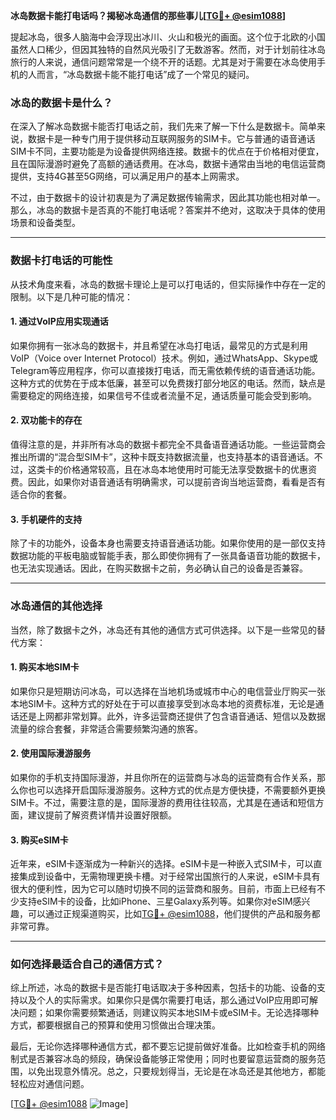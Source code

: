 **冰岛数据卡能打电话吗？揭秘冰岛通信的那些事儿[[TG💪+ @esim1088](https://t.me/s/esim1088)]**

提起冰岛，很多人脑海中会浮现出冰川、火山和极光的画面。这个位于北欧的小国虽然人口稀少，但因其独特的自然风光吸引了无数游客。然而，对于计划前往冰岛旅行的人来说，通信问题常常是一个绕不开的话题。尤其是对于需要在冰岛使用手机的人而言，“冰岛数据卡能不能打电话”成了一个常见的疑问。

### 冰岛的数据卡是什么？

在深入了解冰岛数据卡能否打电话之前，我们先来了解一下什么是数据卡。简单来说，数据卡是一种专门用于提供移动互联网服务的SIM卡。它与普通的语音通话SIM卡不同，主要功能是为设备提供网络连接。数据卡的优点在于价格相对便宜，且在国际漫游时避免了高额的通话费用。在冰岛，数据卡通常由当地的电信运营商提供，支持4G甚至5G网络，可以满足用户的基本上网需求。

不过，由于数据卡的设计初衷是为了满足数据传输需求，因此其功能也相对单一。那么，冰岛的数据卡是否真的不能打电话呢？答案并不绝对，这取决于具体的使用场景和设备类型。

---

### 数据卡打电话的可能性

从技术角度来看，冰岛的数据卡理论上是可以打电话的，但实际操作中存在一定的限制。以下是几种可能的情况：

#### 1. **通过VoIP应用实现通话**
如果你拥有一张冰岛的数据卡，并且希望在冰岛打电话，最常见的方式是利用VoIP（Voice over Internet Protocol）技术。例如，通过WhatsApp、Skype或Telegram等应用程序，你可以直接拨打电话，而无需依赖传统的语音通话功能。这种方式的优势在于成本低廉，甚至可以免费拨打部分地区的电话。然而，缺点是需要稳定的网络连接，如果信号不佳或者流量不足，通话质量可能会受到影响。

#### 2. **双功能卡的存在**
值得注意的是，并非所有冰岛的数据卡都完全不具备语音通话功能。一些运营商会推出所谓的“混合型SIM卡”，这种卡既支持数据流量，也支持基本的语音通话。不过，这类卡的价格通常较高，且在冰岛本地使用时可能无法享受数据卡的优惠资费。因此，如果你对语音通话有明确需求，可以提前咨询当地运营商，看看是否有适合你的套餐。

#### 3. **手机硬件的支持**
除了卡的功能外，设备本身也需要支持语音通话功能。如果你使用的是一部仅支持数据功能的平板电脑或智能手表，那么即使你拥有了一张具备语音功能的数据卡，也无法实现通话。因此，在购买数据卡之前，务必确认自己的设备是否兼容。

---

### 冰岛通信的其他选择

当然，除了数据卡之外，冰岛还有其他的通信方式可供选择。以下是一些常见的替代方案：

#### 1. **购买本地SIM卡**
如果你只是短期访问冰岛，可以选择在当地机场或城市中心的电信营业厅购买一张本地SIM卡。这种方式的好处在于可以直接享受到冰岛本地的资费标准，无论是通话还是上网都非常划算。此外，许多运营商还提供了包含语音通话、短信以及数据流量的综合套餐，非常适合需要频繁沟通的旅客。

#### 2. **使用国际漫游服务**
如果你的手机支持国际漫游，并且你所在的运营商与冰岛的运营商有合作关系，那么你也可以选择开启国际漫游服务。这种方式的优点是方便快捷，不需要额外更换SIM卡。不过，需要注意的是，国际漫游的费用往往较高，尤其是在通话和短信方面，建议提前了解资费详情并设置好限额。

#### 3. **购买eSIM卡**
近年来，eSIM卡逐渐成为一种新兴的选择。eSIM卡是一种嵌入式SIM卡，可以直接集成到设备中，无需物理更换卡槽。对于经常出国旅行的人来说，eSIM卡具有很大的便利性，因为它可以随时切换不同的运营商和服务。目前，市面上已经有不少支持eSIM卡的设备，比如iPhone、三星Galaxy系列等。如果你对eSIM感兴趣，可以通过正规渠道购买，比如[TG💪+ @esim1088](https://t.me/s/esim1088)，他们提供的产品和服务都非常可靠。

---

### 如何选择最适合自己的通信方式？

综上所述，冰岛的数据卡是否能打电话取决于多种因素，包括卡的功能、设备的支持以及个人的实际需求。如果你只是偶尔需要打电话，那么通过VoIP应用即可解决问题；如果你需要频繁通话，则建议购买本地SIM卡或eSIM卡。无论选择哪种方式，都要根据自己的预算和使用习惯做出合理决策。

最后，无论你选择哪种通信方式，都不要忘记提前做好准备。比如检查手机的网络制式是否兼容冰岛的频段，确保设备能够正常使用；同时也要留意运营商的服务范围，以免出现意外情况。总之，只要规划得当，无论是在冰岛还是其他地方，都能轻松应对通信问题。

[[TG💪+ @esim1088](https://t.me/s/esim1088) ![Image](https://i.postimg.cc/4NQfJmqS/Snipaste-2025-05-13-00-14-12.png)]